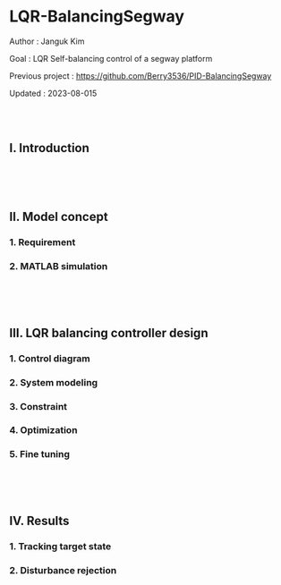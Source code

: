 # LQR-BalancingSegway
Author   : Janguk Kim

Goal    : LQR Self-balancing control of a segway platform

Previous project : https://github.com/Berry3536/PID-BalancingSegway 

Updated : 2023-08-015

<br/><br/>
## Ⅰ. Introduction



<br/><br/><br/>
## Ⅱ. Model concept
### 1. Requirement

### 2. MATLAB simulation


<br/><br/><br/>
## Ⅲ. LQR balancing controller design

### 1. Control diagram

### 2. System modeling

### 3. Constraint

### 4. Optimization

### 5. Fine tuning


<br/><br/><br/>
## Ⅳ. Results

### 1. Tracking target state

### 2. Disturbance rejection


